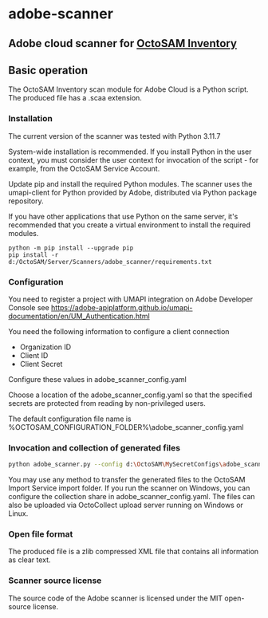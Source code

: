 # adobe-scanner

## Adobe cloud scanner for [OctoSAM Inventory](https://www.octosoft.ch)

## Basic operation

The OctoSAM Inventory scan module for Adobe Cloud is a Python script.
The produced file has a .scaa extension.

### Installation

The current version of the scanner was tested with Python 3.11.7

System-wide installation is recommended. If you install Python in the user context,
you must consider the user context for invocation of the script - for example, from the OctoSAM Service Account.

Update pip and install the required Python modules. 
The scanner uses the umapi-client for Python provided by Adobe, distributed via 
Python package repository. 

If you have other applications that use Python on the same server, 
it's recommended that you create a virtual environment to install the required modules.

```shell
python -m pip install --upgrade pip
pip install -r d:/OctoSAM/Server/Scanners/adobe_scanner/requirements.txt
```

### Configuration

You need to register a project with UMAPI integration on Adobe Developer Console
see https://adobe-apiplatform.github.io/umapi-documentation/en/UM_Authentication.html

You need the following information to configure a client connection

* Organization ID
* Client ID
* Client Secret

Configure these values in adobe_scanner_config.yaml

Choose a location of the adobe_scanner_config.yaml so that the specified 
secrets are protected from reading by non-privileged users.

The default configuration file name is %OCTOSAM_CONFIGURATION_FOLDER%\adobe_scanner_config.yaml

### Invocation and collection of generated files

```bash
python adobe_scanner.py --config d:\OctoSAM\MySecretConfigs\adobe_scanner_config.yaml
```

You may use any method to transfer the generated files to the OctoSAM Import Service import folder.
If you run the scanner on Windows, you can configure the collection share in adobe_scanner_config.yaml.
The files can also be uploaded via OctoCollect upload server running on Windows or Linux.

### Open file format

The produced file is a zlib compressed XML file that contains all information as clear text.

### Scanner source license

The source code of the Adobe scanner is licensed under the MIT open-source license. 
